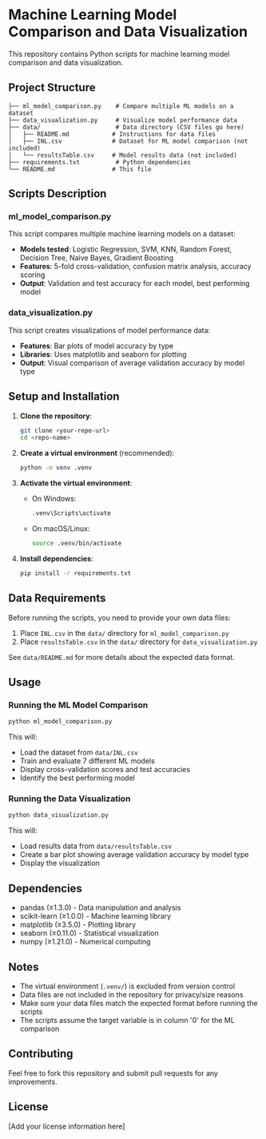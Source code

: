 # Machine Learning Model Comparison and Data Visualization

This repository contains Python scripts for machine learning model comparison and data visualization.

## Project Structure

```
├── ml_model_comparison.py    # Compare multiple ML models on a dataset
├── data_visualization.py     # Visualize model performance data
├── data/                     # Data directory (CSV files go here)
│   ├── README.md            # Instructions for data files
│   ├── INL.csv              # Dataset for ML model comparison (not included)
│   └── resultsTable.csv     # Model results data (not included)
├── requirements.txt          # Python dependencies
└── README.md                # This file
```

## Scripts Description

### ml_model_comparison.py
This script compares multiple machine learning models on a dataset:
- **Models tested**: Logistic Regression, SVM, KNN, Random Forest, Decision Tree, Naive Bayes, Gradient Boosting
- **Features**: 5-fold cross-validation, confusion matrix analysis, accuracy scoring
- **Output**: Validation and test accuracy for each model, best performing model

### data_visualization.py
This script creates visualizations of model performance data:
- **Features**: Bar plots of model accuracy by type
- **Libraries**: Uses matplotlib and seaborn for plotting
- **Output**: Visual comparison of average validation accuracy by model type

## Setup and Installation

1. **Clone the repository**:
   ```bash
   git clone <your-repo-url>
   cd <repo-name>
   ```

2. **Create a virtual environment** (recommended):
   ```bash
   python -m venv .venv
   ```

3. **Activate the virtual environment**:
   - On Windows:
     ```cmd
     .venv\Scripts\activate
     ```
   - On macOS/Linux:
     ```bash
     source .venv/bin/activate
     ```

4. **Install dependencies**:
   ```bash
   pip install -r requirements.txt
   ```

## Data Requirements

Before running the scripts, you need to provide your own data files:

1. Place `INL.csv` in the `data/` directory for `ml_model_comparison.py`
2. Place `resultsTable.csv` in the `data/` directory for `data_visualization.py`

See `data/README.md` for more details about the expected data format.

## Usage

### Running the ML Model Comparison
```bash
python ml_model_comparison.py
```

This will:
- Load the dataset from `data/INL.csv`
- Train and evaluate 7 different ML models
- Display cross-validation scores and test accuracies
- Identify the best performing model

### Running the Data Visualization
```bash
python data_visualization.py
```

This will:
- Load results data from `data/resultsTable.csv`
- Create a bar plot showing average validation accuracy by model type
- Display the visualization

## Dependencies

- pandas (≥1.3.0) - Data manipulation and analysis
- scikit-learn (≥1.0.0) - Machine learning library
- matplotlib (≥3.5.0) - Plotting library
- seaborn (≥0.11.0) - Statistical visualization
- numpy (≥1.21.0) - Numerical computing

## Notes

- The virtual environment (`.venv/`) is excluded from version control
- Data files are not included in the repository for privacy/size reasons
- Make sure your data files match the expected format before running the scripts
- The scripts assume the target variable is in column '0' for the ML comparison

## Contributing

Feel free to fork this repository and submit pull requests for any improvements.

## License

[Add your license information here]